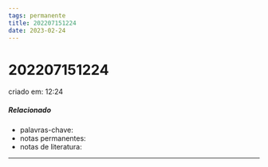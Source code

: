 ```yaml
---
tags: permanente
title: 202207151224
date: 2023-02-24
---
```

# 202207151224
criado em: 12:24

##### Relacionado
- palavras-chave:
- notas permanentes:
- notas de literatura:

---

